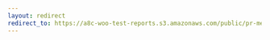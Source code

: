 ```yaml
---
layout: redirect
redirect_to: https://a8c-woo-test-reports.s3.amazonaws.com/public/pr-merge/44228/api/index.html
---
```

